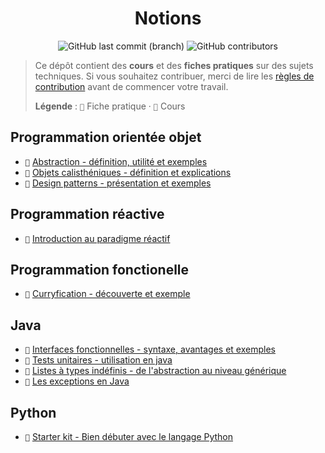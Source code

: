 <p align="center">
	<h1 align="center">Notions</h1>
	<p align="center">
		<img alt="GitHub last commit (branch)" src="https://img.shields.io/github/last-commit/readthedocs-fr/notions/master?label=last%20update&style=flat-square">
		<img alt="GitHub contributors" src="https://img.shields.io/github/contributors/readthedocs-fr/notions?color=blue&style=flat-square">
	</p>
</p>

> Ce dépôt contient des **cours** et des **fiches pratiques** sur des sujets techniques.
> Si vous souhaitez contribuer, merci de lire les [règles de contribution](CONTRIBUTING.md) avant de commencer votre travail.
>
> **Légende** :
> `📑` Fiche pratique · `📖` Cours

## Programmation orientée objet

- `📑` [Abstraction - définition, utilité et exemples](prog_orientee_objet/abstraction)
- `📑` [Objets calisthéniques - définition et explications](prog_orientee_objet/objets_calistheniques)
- `📖` [Design patterns - présentation et exemples](prog_orientee_objet/design_patterns)

## Programmation réactive

- `📑` [Introduction au paradigme réactif](prog_reactive/INTRODUCTION_FR.md)

## Programmation fonctionelle

- `📑` [Curryfication - découverte et exemple](prog_fonctionnelle/curryfication/README.md)

## Java

- `📑` [Interfaces fonctionnelles - syntaxe, avantages et exemples](java/interfaces_fonctionnelles)
- `📑` [Tests unitaires - utilisation en java](java/tests_unitaires)
- `📑` [Listes à types indéfinis - de l'abstraction au niveau générique](java/généricité/listes_wildcard)
- `📑` [Les exceptions en Java](java/exceptions)

## Python

- `📑` [Starter kit - Bien débuter avec le langage Python](python/starter_kit)
